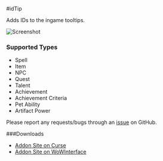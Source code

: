 #idTip

Adds IDs to the ingame tooltips.

![Screenshot](http://i.imgur.com/ngS3fc9.jpg)

### Supported Types
- Spell
- Item
- NPC
- Quest
- Talent
- Achievement
- Achievement Criteria
- Pet Ability
- Artifact Power

Please report any requests/bugs through an [issue](https://github.com/silverwind/idTip/issues/new) on GitHub.

###Downloads
- [Addon Site on Curse](http://www.curse.com/addons/wow/spellid)
- [Addon Site on WoWInterface](http://www.wowinterface.com/downloads/fileinfo.php?id=17033)
